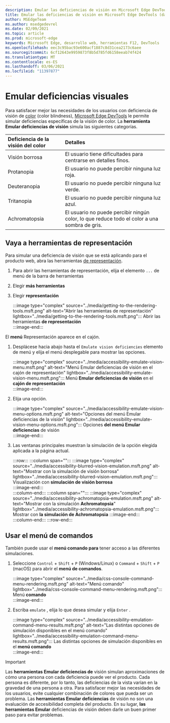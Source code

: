 ```yaml
---
description: Emular las deficiencias de visión en Microsoft Edge DevTools.
title: Emular las deficiencias de visión en Microsoft Edge DevTools (daltonismo)
author: MSEdgeTeam
ms.author: msedgedevrel
ms.date: 02/09/2021
ms.topic: article
ms.prod: microsoft-edge
keywords: Microsoft Edge, desarrollo web, herramientas F12, DevTools
ms.openlocfilehash: eec3c95bac93e600acf1887c8d31cea2173c6aee
ms.sourcegitcommit: 6cf12643e9959873f8b5d785fd6158eeab74f424
ms.translationtype: MT
ms.contentlocale: es-ES
ms.lasthandoff: 03/06/2021
ms.locfileid: "11397877"
---
```

# <a name="emulate-vision-deficiencies"></a>Emular deficiencias visuales

Para satisfacer mejor las necesidades de los usuarios con deficiencia de visión de [color][ColorblindawarenessMain] \(color blindness\), [Microsoft Edge DevTools][DevtoolsIndex] le permite simular deficiencias específicas de la visión de color.  La **herramienta Emular deficiencias de visión** simula las siguientes categorías.  

| Deficiencia de la visión del color | Detalles |  
|:--- |:--- |  
| Visión borrosa | El usuario tiene dificultades para centrarse en detalles finos. |  
| Protanopia | El usuario no puede percibir ninguna luz roja. |  
| Deuteranopia | El usuario no puede percibir ninguna luz verde. |  
| Tritanopia | El usuario no puede percibir ninguna luz azul. |  
| Achromatopsia | El usuario no puede percibir ningún color, lo que reduce todo el color a una sombra de gris. |  

## <a name="navigate-to-the-rendering-tools"></a>Vaya a herramientas de representación  

Para simular una deficiencia de visión que se está aplicando para el producto web, abra las herramientas [de representación][DevtoolsRenderingToolsIndex].  

1.  Para abrir las herramientas de representación, elija el elemento `...` de menú de la barra de herramientas  
1.  Elegir **más herramientas**  
1.  Elegir **representación**  
    
    :::image type="complex" source="../media/getting-to-the-rendering-tools.msft.png" alt-text="Abrir las herramientas de representación" lightbox="../media/getting-to-the-rendering-tools.msft.png":::
       Abrir las herramientas **de representación**  
    :::image-end:::  

El **menú** Representación aparece en el cajón.  

1.  Desplácese hacia abajo hasta el `Emulate vision deficiencies` elemento de menú y elija el menú desplegable para mostrar las opciones.  
    
    :::image type="complex" source="../media/accessibility-emulate-vision-menu.msft.png" alt-text="Menú Emular deficiencias de visión en el cajón de representación" lightbox="../media/accessibility-emulate-vision-menu.msft.png":::
       Menú **Emular deficiencias de visión** en el **cajón de representación**  
    :::image-end:::  
    
1.  Elija una opción.  
    
    :::image type="complex" source="../media/accessibility-emulate-vision-menu-options.msft.png" alt-text="Opciones del menú Emular deficiencias de la visión" lightbox="../media/accessibility-emulate-vision-menu-options.msft.png":::
       Opciones **del menú Emular deficiencias** de visión  
    :::image-end:::  
    
1.  Las ventanas principales muestran la simulación de la opción elegida aplicada a la página actual.  
    
    :::row:::
       :::column span="":::
          :::image type="complex" source="../media/accessibility-blurred-vision-emulation.msft.png" alt-text="Mostrar con la simulación de visión borrosa" lightbox="../media/accessibility-blurred-vision-emulation.msft.png":::
             Visualización con **simulación de visión borrosa**  
          :::image-end:::  
       :::column-end:::
       :::column span="":::
          :::image type="complex" source="../media/accessibility-achromatopsia-emulation.msft.png" alt-text="Mostrar con la simulación **Achromatopsia**" lightbox="../media/accessibility-achromatopsia-emulation.msft.png":::
             Mostrar con **la simulación de Achromatopsia** :::image-end:::  
       :::column-end:::
    :::row-end:::
    
## <a name="use-the-command-menu"></a>Usar el menú de comandos  

También puede usar el **menú comando para** tener acceso a las diferentes simulaciones.  

1.  Seleccione `Control` + `Shift` + `P` \(Windows/Linux\) o `Command` + `Shift` + `P` \(macOS\) para abrir el **menú de comandos**.  
    
    :::image type="complex" source="../media/css-console-command-menu-rendering.msft.png" alt-text="Menú comando" lightbox="../media/css-console-command-menu-rendering.msft.png":::
       Menú **comando**  
    :::image-end:::  
    
1.  Escriba `emulate` , elija lo que desea simular y elija `Enter` .  
    
    :::image type="complex" source="../media/accessibility-emulation-command-menu-results.msft.png" alt-text="Las distintas opciones de simulación disponibles en el menú comando" lightbox="../media/accessibility-emulation-command-menu-results.msft.png":::
       Las distintas opciones de simulación disponibles en el **menú comando**  
    :::image-end:::  
    
> [!IMPORTANT]
> Las **herramientas Emular deficiencias de** visión simulan aproximaciones de cómo una persona con cada deficiencia puede ver el producto.  Cada persona es diferente, por lo tanto, las deficiencias de la vista varían en la gravedad de una persona a otra.  Para satisfacer mejor las necesidades de los usuarios, evite cualquier combinación de colores que pueda ser un problema.  Las **herramientas Emular deficiencias** de visión no son una evaluación de accesibilidad completa del producto.  En su lugar, **las herramientas Emular** deficiencias de visión deben darle un buen primer paso para evitar problemas.  

<!-- links -->  

[DevToolsIndex]: ../index.md "Herramientas de desarrollo de Microsoft Edge (Chromium) | Microsoft Docs"  
[DevtoolsRenderingToolsIndex]: ../rendering-tools/index.md "Analizar el rendimiento en tiempo de ejecución | Microsoft Docs"  

[ColorblindawarenessMain]: http://www.colourblindawareness.org "La organización de concienciación de ciegos de color"  

[AmfcbMain]: https://www.amfcb.org "The American Foundation for the Color Blind (AFCB)"  
